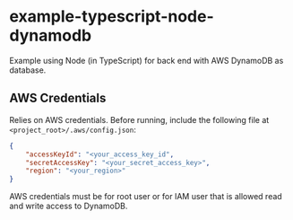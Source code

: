 # example-typescript-node-dynamodb

Example using Node (in TypeScript) for back end with AWS DynamoDB as database.

## AWS Credentials

Relies on AWS credentials. Before running, include the following file at ```<project_root>/.aws/config.json```:

```json
{
    "accessKeyId": "<your_access_key_id",
    "secretAccessKey": "<your_secret_access_key>",
    "region": "<your_region>"
}
```

AWS credentials must be for root user or for IAM user that is allowed read and write access to DynamoDB.
